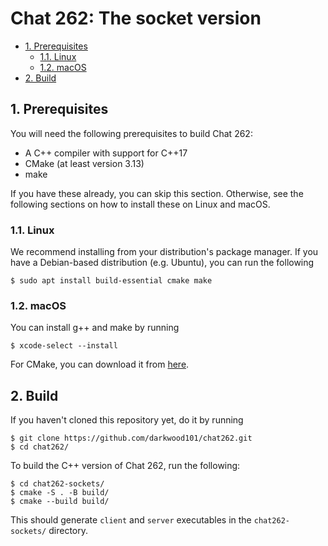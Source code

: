 #  Chat 262: The socket version

- [1. Prerequisites](#1-prerequisites)
  - [1.1. Linux](#11-linux)
  - [1.2. macOS](#12-macos)
- [2. Build](#2-build)


## 1. Prerequisites

You will need the following prerequisites to build Chat 262:

- A C++ compiler with support for C++17
- CMake (at least version 3.13)
- make

If you have these already, you can skip this section. Otherwise, see the following sections on how to install these on Linux and macOS.

### 1.1. Linux

We recommend installing from your distribution's package manager. If you have a Debian-based distribution (e.g. Ubuntu), you can run the following

```console
$ sudo apt install build-essential cmake make
```

### 1.2. macOS

You can install g++ and make by running

```console
$ xcode-select --install
```

For CMake, you can download it from [here](https://cmake.org/download/).


## 2. Build

If you haven't cloned this repository yet, do it by running

```console
$ git clone https://github.com/darkwood101/chat262.git
$ cd chat262/
```

To build the C++ version of Chat 262, run the following:
```console
$ cd chat262-sockets/
$ cmake -S . -B build/
$ cmake --build build/
```

This should generate `client` and `server` executables in the `chat262-sockets/` directory.
